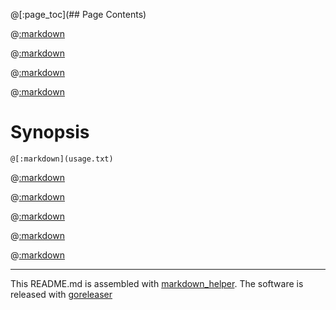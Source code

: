 @[:page_toc](## Page Contents)

@[:markdown](intro.md)

@[:markdown](contribute.md)

@[:markdown](features.md)

@[:markdown](supported_platforms.md)

# Synopsis
```
@[:markdown](usage.txt)
```

@[:markdown](downloading.md)

@[:markdown](compiling.md)

@[:markdown](examples.md)

@[:markdown](license.md)

@[:markdown](see_also.md)

---
This README.md is assembled with [markdown_helper](https://github.com/BurdetteLamar/markdown_helper). The software is 
released with [goreleaser](https://goreleaser.com/)

